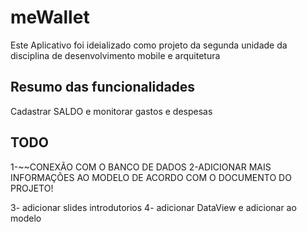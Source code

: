 # meWallet

Este Aplicativo foi ideializado como projeto da segunda unidade da disciplina de desenvolvimento mobile e arquitetura

## Resumo das funcionalidades
Cadastrar SALDO e monitorar gastos e despesas


## TODO
1-~~CONEXÃO COM O BANCO DE DADOS
2-ADICIONAR MAIS INFORMAÇÕES AO MODELO DE ACORDO COM O DOCUMENTO DO PROJETO!


3- adicionar slides introdutorios
4- adicionar DataView e adicionar ao modelo
